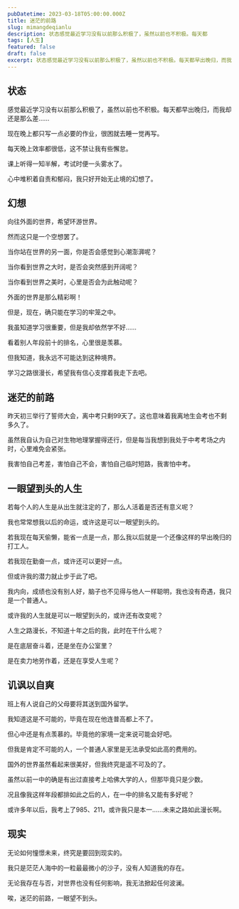 ```yaml
---
pubDatetime: 2023-03-18T05:00:00.000Z
title: 迷茫的前路
slug: mimangdeqianlu
description: 状态感觉最近学习没有以前那么积极了，虽然以前也不积极。每天都
tags: [人生]
featured: false
draft: false
excerpt: 状态感觉最近学习没有以前那么积极了，虽然以前也不积极。每天都早出晚归，而我却还是那么差现在晚上都只写一点必要的作业，很困就去睡一觉再写。每天晚上效率都很低，这不禁让我有些懈怠。课上听得一知半解，考试时
---
```


## 状态
感觉最近学习没有以前那么积极了，虽然以前也不积极。每天都早出晚归，而我却还是那么差……

现在晚上都只写一点必要的作业，很困就去睡一觉再写。

每天晚上效率都很低，这不禁让我有些懈怠。

课上听得一知半解，考试时便一头雾水了。

心中堆积着自责和郁闷，我只好开始无止境的幻想了。

## 幻想
向往外面的世界，希望环游世界。

然而这只是一个空想罢了。

当你站在世界的另一面，你是否会感觉到心潮澎湃呢？

当你看到世界之大时，是否会突然感到开阔呢？

当你看到世界之美时，心里是否会为此触动呢？

外面的世界是那么精彩啊！

但是，现在，确只能在学习的牢笼之中。

我虽知道学习很重要，但是我却依然学不好……

看着别人年段前十的排名，心里很是羡慕。

但我知道，我永远不可能达到这种境界。

学习之路很漫长，希望我有信心支撑着我走下去吧。

## 迷茫的前路
昨天初三举行了誓师大会，离中考只剩99天了。这也意味着我离地生会考也不剩多久了。

虽然我自认为自己对生物地理掌握得还行，但是每当我想到我处于中考考场之内时，心里难免会紧张。

我害怕自己考差，害怕自己不会，害怕自己临时短路，我害怕中考。

## 一眼望到头的人生
若每个人的人生是从出生就注定的了，那么人活着是否还有意义呢？

我也常常想我以后的命运，或许这是可以一眼望到头的。

若我现在每天偷懒，能省一点是一点，那么我以后就是一个还像这样的早出晚归的打工人。

若我现在勤奋一点，或许还可以更好一点。

但或许我的潜力就止步于此了吧。

我内向，成绩也没有别人好，脑子也不见得与他人一样聪明，我也没有奇遇，我只是一个普通人。

或许我的人生就是可以一眼望到头的，或许还有改变呢？

人生之路漫长，不知道十年之后的我，此时在干什么呢？

是在底层奋斗着，还是坐在办公室里？

是在卖力地劳作着，还是在享受人生呢？

## 讥讽以自爽
班上有人说自己的父母要将其送到国外留学。

我知道这是不可能的，毕竟在现在他连普高都上不了。

但心中还是有点羡慕的。毕竟他的家境一定来说可能会好吧。

但我是肯定不可能的人，一个普通人家里是无法承受如此高的费用的。

国外的世界虽然看起来很美好，但我终究是遥不可及的了。

虽然以前一中的确是有出过直接考上哈佛大学的人，但那毕竟只是少数。

况且像我这样年段都排如此之后的人，在一中的排名又能有多好呢？

或许多年以后，我考上了985、211，或许我只是本一……未来之路如此漫长啊。

## 现实
无论如何憧憬未来，终究是要回到现实的。

我只是茫茫人海中的一粒最最微小的沙子，没有人知道我的存在。

无论我存在与否，对世界也没有任何影响，我无法掀起任何波澜。

唉，迷茫的前路，一眼望不到头。
